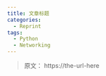 ```yaml
---
title: 文章标题
categories:
  - Reprint
tags:
  - Python
  - Networking
---
```

> 原文： https://the-url-here
> 
